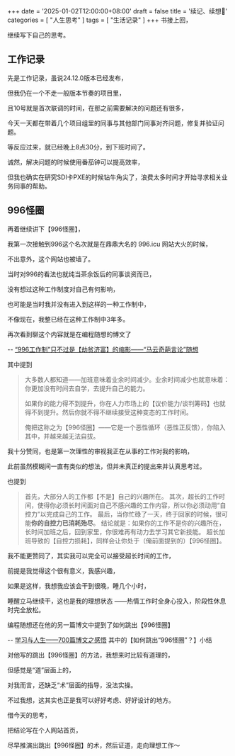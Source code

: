 +++
date = '2025-01-02T12:00:00+08:00'
draft = false
title = '续记、续想🤔️'
categories = [ "人生思考" ]
tags = [ "生活记录" ]
+++
书接上回，

继续写下自己的思考。

## 工作记录

先是工作记录，虽说24.12.0版本已经发布，

但我仍在一个不走一般版本节奏的项目里，

且10号就是首次联调的时间，在那之前需要解决的问题还有很多，

今天一天都在带着几个项目组里的同事与其他部门同事对齐问题，修复并验证问题。

等反应过来，就已经晚上8点30分，到下班时间了。

诚然，解决问题的时候使用番茄钟可以提高效率，

但我也确实在研究SDI卡PXE的时候钻牛角尖了，浪费太多时间才开始寻求相关业务同事的帮助。

## 996怪圈

再着继续讲下【996怪圈】，

我第一次接触到996这个名次就是在鼎鼎大名的 996.icu 网站大火的时候，

不出意外，这个网站也被墙了。

当时对996的看法也就纯当茶余饭后的同事谈资而已，

没有想过这种工作制度对自己有何影响，

也可能是当时我并没有进入到这样的一种工作制中，

不像现在，我整已经在这种工作制中3年多。

再次看到聊这个内容就是在编程随想的博文了

-- [“996工作制”只不过是【劫贫济富】的缩影——“马云奇葩言论”随想](https://program-think.blogspot.com/2019/04/996-Working-Hour-System.html)

其中提到

> 大多数人都知道——加班意味着业余时间减少。业余时间减少也就意味着：你更加没有时间去自学，去提升自己的能力。
>
> 如果你的能力得不到提升，你在人力市场上的【议价能力/谈判筹码】也就得不到提升。然后你就不得不继续接受这种变态的工作时间。
>
> 俺把这称之为【996怪圈】——它是一个恶性循环（恶性正反馈），你陷入其中，并越来越无法自拔。

我十分赞同，也是第一次理性的审视我正在从事的工作对我的影响，

此前虽然模糊间一直有类似的想法，但并未真正的提出来并认真思考过。

也提到

> 首先，大部分人的工作都【不是】自己的兴趣所在。
> 其次，超长的工作时间，使得你必须长时间面对自己不感兴趣的工作内容，所以你必须动用“自控力”以完成自己的工作。
> 最后，当你忙碌了一天，终于回家的时候，很可能**你的自控力已消耗殆尽**。
> 结论就是：如果你的工作不是你的兴趣所在，长时间加班之后，回到家里，你很难再有动力去学习其它新技能。
> 超长加班导致的【自控力损耗】，同样会让你处于（俺前面提到的）【996怪圈】。

我不能更赞同了，其实我可以完全可以接受超长时间的工作，

前提是我觉得这个很有意义，我感兴趣，

如果是这样，我想我应该会干到很晚，睡几个小时，

睡醒立马继续干，这也是我的理想状态 ——热情工作时全身心投入，阶段性休息时完全放松。

编程随想还在他的另一篇博文中提到了如何跳出【996怪圈】

-- [学习与人生——700篇博文之感悟](https://program-think.blogspot.com/2020/12/Study-and-Life.html) 其中的【如何跳出“996怪圈”？】小结

对他写的跳出【996怪圈】的方法，我想来时比较有道理的，

但感觉是“道”层面上的，

对我而言，还缺乏“术”层面的指导，没法实操。

不过我想，这其实也正是我可以好好考虑、好好设计的地方。

借今天的思考，

把结论写在个人网站首页，

尽早推演出跳出【996怪圈】的术，然后证道，走向理想工作～
